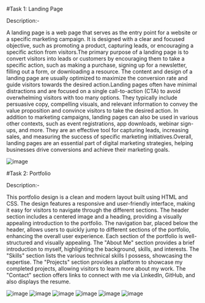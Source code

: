 #Task 1: Landing Page

Description:-

A landing page is a web page that serves as the entry point for a website or a specific marketing campaign. It is designed with a clear and focused objective, such as promoting a product, capturing leads, or encouraging a specific action from visitors.The primary purpose of a landing page is to convert visitors into leads or customers by encouraging them to take a specific action, such as making a purchase, signing up for a newsletter, filling out a form, or downloading a resource. The content and design of a landing page are usually optimized to maximize the conversion rate and guide visitors towards the desired action.Landing pages often have minimal distractions and are focused on a single call-to-action (CTA) to avoid overwhelming visitors with too many options. They typically include persuasive copy, compelling visuals, and relevant information to convey the value proposition and convince visitors to take the desired action. In addition to marketing campaigns, landing pages can also be used in various other contexts, such as event registrations, app downloads, webinar sign-ups, and more. They are an effective tool for capturing leads, increasing sales, and measuring the success of specific marketing initiatives.Overall, landing pages are an essential part of digital marketing strategies, helping businesses drive conversions and achieve their marketing goals.

![image](https://github.com/RuthwikPotnuru122010321003/OIBSIP_Web-Development-Tasks/assets/91137600/f5e49649-65cc-42ab-81bd-bd358ebbc2e3)


#Task 2: Portfolio

Description:-

This portfolio design is a clean and modern layout built using HTML and CSS. The design features a responsive and user-friendly interface, making it easy for visitors to navigate through the different sections. The header section includes a centered image and a heading, providing a visually appealing introduction to the portfolio. The navigation bar, placed below the header, allows users to quickly jump to different sections of the portfolio, enhancing the overall user experience. Each section of the portfolio is well-structured and visually appealing. The "About Me" section provides a brief introduction to myself, highlighting the background, skills, and interests. The "Skills" section lists the various technical skills I possess, showcasing the expertise. The "Projects" section provides a platform to showcase my completed projects, allowing visitors to learn more about my work. The "Contact" section offers links to connect with me via LinkedIn, GitHub, and also displays the resume.

![image](https://github.com/RuthwikPotnuru122010321003/OIBSIP_Web-Development-Tasks/assets/91137600/7fc2874f-a4e3-429e-98fb-4afed76751aa)
![image](https://github.com/RuthwikPotnuru122010321003/OIBSIP_Web-Development-Tasks/assets/91137600/66d918e6-6e4f-495d-a2d9-fdf8e12420e7)
![image](https://github.com/RuthwikPotnuru122010321003/OIBSIP_Web-Development-Tasks/assets/91137600/3fcc08a9-b5c4-4413-839a-bfeb1b9f7ca9)
![image](https://github.com/RuthwikPotnuru122010321003/OIBSIP_Web-Development-Tasks/assets/91137600/ff34c409-5288-47e8-843d-c7ad1d79c9dc)
![image](https://github.com/RuthwikPotnuru122010321003/OIBSIP_Web-Development-Tasks/assets/91137600/e80ed4b7-6bee-4119-9f86-22320a3504e9)
![image](https://github.com/RuthwikPotnuru122010321003/OIBSIP_Web-Development-Tasks/assets/91137600/49d3512c-1d02-43d5-ac46-497ecd848df2)

